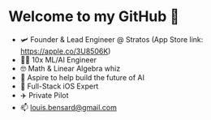 # Welcome to my GitHub 👋 

- 🛩️ Founder & Lead Engineer @ Stratos (App Store link: https://apple.co/3U8506K)
- 👨‍💻 10x ML/AI Engineer
- 🤓 Math & Linear Algebra whiz
- 🤖 Aspire to help build the future of AI
- 📱 Full-Stack iOS Expert 
- ✈️ Private Pilot
- 📫 louis.bensard@gmail.com
